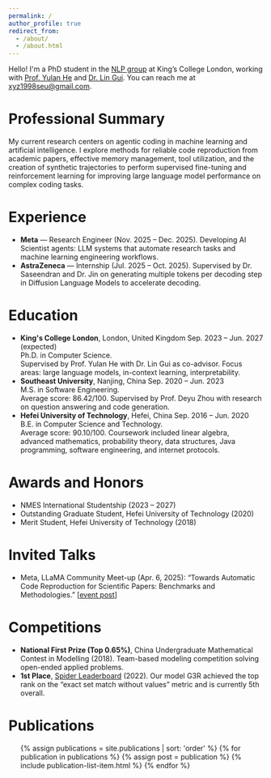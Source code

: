 ```yaml
---
permalink: /
author_profile: true
redirect_from: 
  - /about/
  - /about.html
---
```


Hello! I'm a PhD student in the [NLP group](https://kclnlp.github.io/) at King’s College London, working with [Prof. Yulan He](https://sites.google.com/view/yulanhe) and [Dr. Lin Gui](https://sites.google.com/view/lin-gui/about-me). You can reach me at [xyz1998seu@gmail.com](mailto:xyz1998seu@gmail.com).

Professional Summary
======
My current research centers on agentic coding in machine learning and artificial intelligence. I explore methods for reliable code reproduction from academic papers, effective memory management, tool utilization, and the creation of synthetic trajectories to perform supervised fine-tuning and reinforcement learning for improving large language model performance on complex coding tasks.

Experience
======
- **Meta** — Research Engineer (Nov. 2025 – Dec. 2025). Developing AI Scientist agents: LLM systems that automate research tasks and machine learning engineering workflows.
- **AstraZeneca** — Internship (Jul. 2025 – Oct. 2025). Supervised by Dr. Saseendran and Dr. Jin on generating multiple tokens per decoding step in Diffusion Language Models to accelerate decoding.

Education
======
<ul class="education-list">
  <li>
    <div class="education-header">
      <span class="education-institution"><strong>King's College London</strong>, London, United Kingdom</span>
      <span class="education-dates">Sep. 2023 – Jun. 2027 (expected)</span>
    </div>
    <div class="education-degree">Ph.D. in Computer Science.</div>
    <div class="education-notes">Supervised by Prof. Yulan He with Dr. Lin Gui as co-advisor. Focus areas: large language models, in-context learning, interpretability.</div>
  </li>
  <li>
    <div class="education-header">
      <span class="education-institution"><strong>Southeast University</strong>, Nanjing, China</span>
      <span class="education-dates">Sep. 2020 – Jun. 2023</span>
    </div>
    <div class="education-degree">M.S. in Software Engineering.</div>
    <div class="education-notes">Average score: 86.42/100. Supervised by Prof. Deyu Zhou with research on question answering and code generation.</div>
  </li>
  <li>
    <div class="education-header">
      <span class="education-institution"><strong>Hefei University of Technology</strong>, Hefei, China</span>
      <span class="education-dates">Sep. 2016 – Jun. 2020</span>
    </div>
    <div class="education-degree">B.E. in Computer Science and Technology.</div>
    <div class="education-notes">Average score: 90.10/100. Coursework included linear algebra, advanced mathematics, probability theory, data structures, Java programming, software engineering, and internet protocols.</div>
  </li>
</ul>

Awards and Honors
======
- NMES International Studentship (2023 – 2027)
- Outstanding Graduate Student, Hefei University of Technology (2020)
- Merit Student, Hefei University of Technology (2018)

Invited Talks
======
- Meta, LLaMA Community Meet-up (Apr. 6, 2025): “Towards Automatic Code Reproduction for Scientific Papers: Benchmarks and Methodologies.” [[event post](https://www.linkedin.com/posts/yanzheng-xiang-9aa572282_ai-llm-agenticai-activity-7336720296193761281-yGy2/?utm_source=share&utm_medium=member_desktop&rcm=ACoAAETIZhIBXh5XAI2i8HIYl-QGLzQlxhu0J98)]

Competitions
======
- **National First Prize (Top 0.65%)**, China Undergraduate Mathematical Contest in Modelling (2018). Team-based modeling competition solving open-ended applied problems.
- **1st Place**, [Spider Leaderboard](https://yale-lily.github.io/spider) (2022). Our model G3R achieved the top rank on the “exact set match without values” metric and is currently 5th overall.

Publications
======
<ul class="publication-list">
{% assign publications = site.publications | sort: 'order' %}
{% for publication in publications %}
  {% assign post = publication %}
  {% include publication-list-item.html %}
{% endfor %}
</ul>
